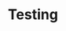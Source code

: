 ---
title: Testing
description: Testing description
external_url: itvmo.gsa.gov/
type: link
tags:
  - cybersecurity
  - vehicle-solutions
---